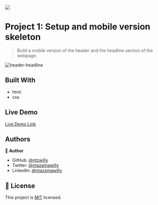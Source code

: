 ![](https://img.shields.io/badge/Microverse-blueviolet)

# Project 1: Setup and mobile version skeleton

> Build a mobile version of the header and the headline section of the webpage.

![header-headline](https://user-images.githubusercontent.com/9049260/120523756-967b1b00-c3d6-11eb-84e3-26be1ff4ccd9.png)


## Built With

- html
- css

## Live Demo

[Live Demo Link](https://ntzwilly.github.io/portfolio/)

## Authors

👤 **Author**

- GitHub: [@ntzwilly](https://github.com/ntzwilly)
- Twitter: [@ntazamawilly](https://twitter.com/ntazamawilly)
- LinkedIn: [@ntazamawilly](https://linkedin.com/in/ntazama-willy-b676b7aa)

## 📝 License

This project is [MIT](./MIT.md) licensed.